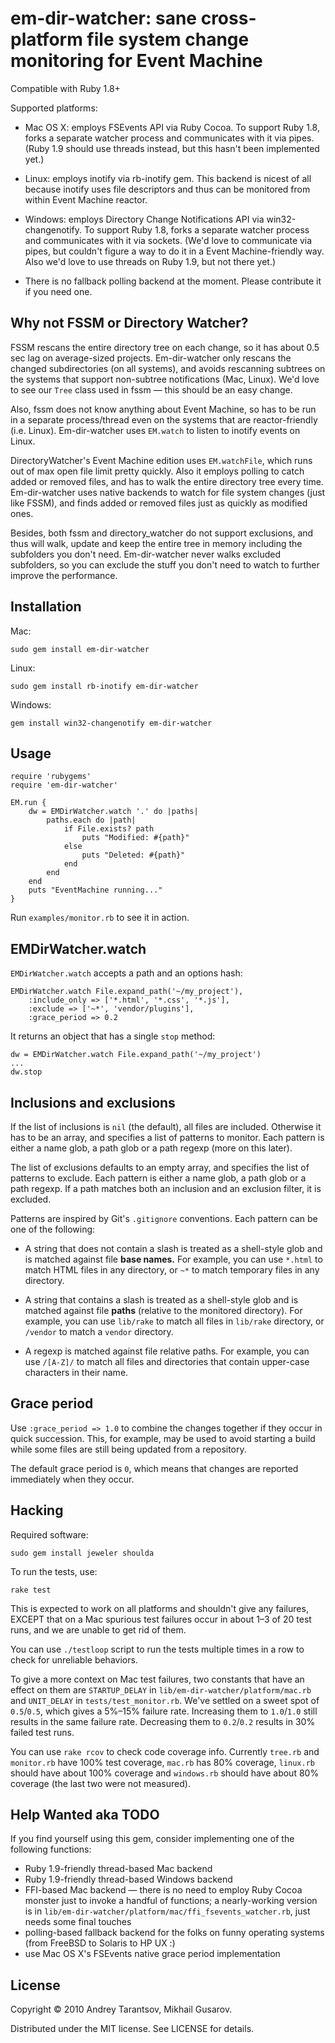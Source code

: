 em-dir-watcher: sane cross-platform file system change monitoring for Event Machine
===================================================================================

Compatible with Ruby 1.8+

Supported platforms:

* Mac OS X: employs FSEvents API via Ruby Cocoa. To support Ruby 1.8, forks a separate watcher process and communicates with it via pipes. (Ruby 1.9 should use threads instead, but this hasn't been implemented yet.)

* Linux: employs inotify via rb-inotify gem. This backend is nicest of all because inotify uses file descriptors and thus can be monitored from within Event Machine reactor.

* Windows: employs Directory Change Notifications API via win32-changenotify. To support Ruby 1.8, forks a separate watcher process and communicates with it via sockets. (We'd love to communicate via pipes, but couldn't figure a way to do it in a Event Machine-friendly way. Also we'd love to use threads on Ruby 1.9, but not there yet.)

* There is no fallback polling backend at the moment. Please contribute it if you need one.


Why not FSSM or Directory Watcher?
--------------------------------------

FSSM rescans the entire directory tree on each change, so it has about 0.5 sec lag on average-sized projects. Em-dir-watcher only rescans the changed subdirectories (on all systems), and avoids rescanning subtrees on the systems that support non-subtree notifications (Mac, Linux). We'd love to see our `Tree` class used in fssm — this should be an easy change.

Also, fssm does not know anything about Event Machine, so has to be run in a separate process/thread even on the systems that are reactor-friendly (i.e. Linux). Em-dir-watcher uses `EM.watch` to listen to inotify events on Linux.

DirectoryWatcher's Event Machine edition uses `EM.watchFile`, which runs out of max open file limit pretty quickly. Also it employs polling to catch added or removed files, and has to walk the entire directory tree every time. Em-dir-watcher uses native backends to watch for file system changes (just like FSSM), and finds added or removed files just as quickly as modified ones.

Besides, both fssm and directory_watcher do not support exclusions, and thus will walk, update and keep the entire tree in memory including the subfolders you don't need. Em-dir-watcher never walks excluded subfolders, so you can exclude the stuff you don't need to watch to further improve the performance.


Installation
------------

Mac:

    sudo gem install em-dir-watcher

Linux:

    sudo gem install rb-inotify em-dir-watcher

Windows:

    gem install win32-changenotify em-dir-watcher


Usage
-----

    require 'rubygems'
    require 'em-dir-watcher'

    EM.run {
        dw = EMDirWatcher.watch '.' do |paths|
            paths.each do |path|
                if File.exists? path
                    puts "Modified: #{path}"
                else
                    puts "Deleted: #{path}"
                end
            end
        end
        puts "EventMachine running..."
    }

Run `examples/monitor.rb` to see it in action.


EMDirWatcher.watch
------------------

`EMDirWatcher.watch` accepts a path and an options hash:

    EMDirWatcher.watch File.expand_path('~/my_project'),
        :include_only => ['*.html', '*.css', '*.js'],
        :exclude => ['~*', 'vendor/plugins'],
        :grace_period => 0.2

It returns an object that has a single `stop` method:

    dw = EMDirWatcher.watch File.expand_path('~/my_project')
    ...
    dw.stop


Inclusions and exclusions
-------------------------

If the list of inclusions is `nil` (the default), all files are included. Otherwise it has to be an array, and specifies a list of patterns to monitor. Each pattern is either a name glob, a path glob or a path regexp (more on this later).

The list of exclusions defaults to an empty array, and specifies the list of patterns to exclude. Each pattern is either a name glob, a path glob or a path regexp. If a path matches both an inclusion and an exclusion filter, it is excluded.

Patterns are inspired by Git's `.gitignore` conventions. Each pattern can be one of the following:

* A string that does not contain a slash is treated as a shell-style glob and is matched against file **base names.** For example, you can use `*.html` to match HTML files in any directory, or `~*` to match temporary files in any directory.

* A string that contains a slash is treated as a shell-style glob and is matched against file **paths** (relative to the monitored directory). For example, you can use `lib/rake` to match all files in `lib/rake` directory, or `/vendor` to match a `vendor` directory.

* A regexp is matched against file relative paths. For example, you can use `/[A-Z]/` to match all files and directories that contain upper-case characters in their name.


Grace period
------------

Use `:grace_period => 1.0` to combine the changes together if they occur in quick succession. This, for example, may be used to avoid starting a build while some files are still being updated from a repository.

The default grace period is `0`, which means that changes are reported immediately when they occur.


Hacking
-------

Required software:

    sudo gem install jeweler shoulda

To run the tests, use:

    rake test

This is expected to work on all platforms and shouldn't give any failures, EXCEPT that on a Mac spurious test failures occur in about 1–3 of 20 test runs, and we are unable to get rid of them.

You can use `./testloop` script to run the tests multiple times in a row to check for unreliable behaviors.

To give a more context on Mac test failures, two constants that have an effect on them are `STARTUP_DELAY` in `lib/em-dir-watcher/platform/mac.rb` and `UNIT_DELAY` in `tests/test_monitor.rb`. We've settled on a sweet spot of `0.5`/`0.5`, which gives a 5%–15% failure rate. Increasing them to `1.0`/`1.0` still results in the same failure rate. Decreasing them to `0.2`/`0.2` results in 30% failed test runs.

You can use `rake rcov` to check code coverage info. Currently `tree.rb` and `monitor.rb` have 100% test coverage, `mac.rb` has 80% coverage, `linux.rb` should have about 100% coverage and `windows.rb` should have about 80% coverage (the last two were not measured).


Help Wanted aka TODO
--------------------

If you find yourself using this gem, consider implementing one of the following functions:

* Ruby 1.9-friendly thread-based Mac backend
* Ruby 1.9-friendly thread-based Windows backend
* FFI-based Mac backend — there is no need to employ Ruby Cocoa monster just to invoke a handful of functions; a nearly-working version is in `lib/em-dir-watcher/platform/mac/ffi_fsevents_watcher.rb`, just needs some final touches
* polling-based fallback backend for the folks on funny operating systems (from FreeBSD to Solaris to HP UX :)
* use Mac OS X's FSEvents native grace period implementation


License
-------

Copyright © 2010 Andrey Tarantsov, Mikhail Gusarov.

Distributed under the MIT license. See LICENSE for details.
